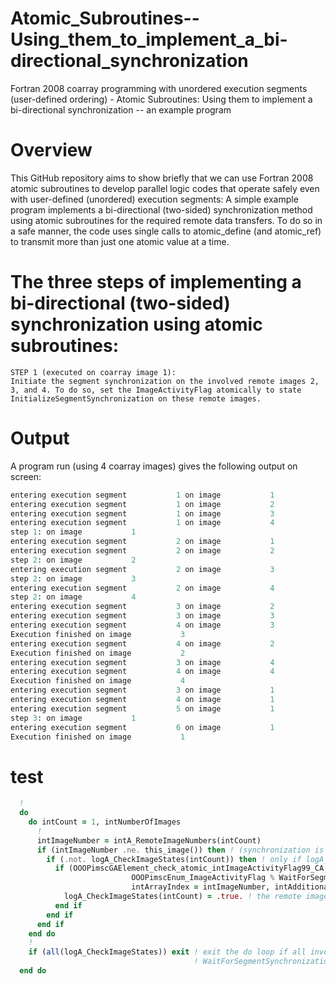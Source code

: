 # Atomic_Subroutines--Using_them_to_implement_a_bi-directional_synchronization
Fortran 2008 coarray programming with unordered execution segments (user-defined ordering) - Atomic Subroutines: Using them to implement a bi-directional synchronization -- an example program

# Overview
This GitHub repository aims to show briefly that we can use Fortran 2008 atomic subroutines to develop parallel logic codes that operate safely even with user-defined (unordered) execution segments: A simple example program implements a bi-directional (two-sided) synchronization method using atomic subroutines for the required remote data transfers. To do so in a safe manner, the code uses single calls to atomic_define (and atomic_ref) to transmit more than just one atomic value at a time.

# The three steps of implementing a bi-directional (two-sided) synchronization using atomic subroutines:
```
STEP 1 (executed on coarray image 1): 
Initiate the segment synchronization on the involved remote images 2, 3, and 4. To do so, set the ImageActivityFlag atomically to state InitializeSegmentSynchronization on these remote images.
```

# Output
A program run (using 4 coarray images) gives the following output on screen:
```fortran
entering execution segment           1 on image           1
entering execution segment           1 on image           2
entering execution segment           1 on image           3
entering execution segment           1 on image           4
step 1: on image           1
entering execution segment           2 on image           1
entering execution segment           2 on image           2
step 2: on image           2
entering execution segment           2 on image           3
step 2: on image           3
entering execution segment           2 on image           4
step 2: on image           4
entering execution segment           3 on image           2
entering execution segment           3 on image           3
entering execution segment           4 on image           3
Execution finished on image           3
entering execution segment           4 on image           2
Execution finished on image           2
entering execution segment           3 on image           4
entering execution segment           4 on image           4
Execution finished on image           4
entering execution segment           3 on image           1
entering execution segment           4 on image           1
entering execution segment           5 on image           1
step 3: on image           1
entering execution segment           6 on image           1
Execution finished on image           1
```

# test
```fortran
  !
  do
    do intCount = 1, intNumberOfImages
      !
      intImageNumber = intA_RemoteImageNumbers(intCount)
      if (intImageNumber .ne. this_image()) then ! (synchronization is only required between distinct images)
        if (.not. logA_CheckImageStates(intCount)) then ! only if logA_CheckImageStates for the remote image is still false:
          if (OOOPimscGAElement_check_atomic_intImageActivityFlag99_CA (OOOPimscImageStatus_CA_1, &
                           OOOPimscEnum_ImageActivityFlag % WaitForSegmentSynchronization, &
                           intArrayIndex = intImageNumber, intAdditionalAtomicValue = intSetFromImageNumber)) then
            logA_CheckImageStates(intCount) = .true. ! the remote image is in state WaitForSegmentSynchronization
          end if
        end if
      end if
    end do
    !
    if (all(logA_CheckImageStates)) exit ! exit the do loop if all involved remote images are in state
                                         ! WaitForSegmentSynchronization
  end do
```

